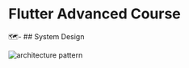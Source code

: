 # Flutter Advanced Course


🗺️- ## System Design

![architecture pattern](https://github.com/omarahmedv0/flutter_advanced_course/assets/146367727/65920b31-ddc8-45f4-8221-700313148664)
